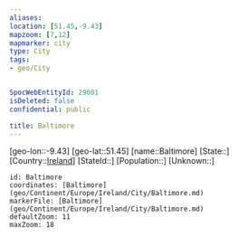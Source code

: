 ```yaml
---
aliases: 
location: [51.45,-9.43]
mapzoom: [7,12] 
mapmarker: city 
type: City
tags:
- geo/City


SpocWebEntityId: 29001
isDeleted: false
confidential: public

title: Baltimore
---
```

[geo-lon::-9.43]
[geo-lat::51.45]
[name::Baltimore]
[State::]
[Country::[Ireland](geo/Continent/Europe/Ireland.md)]
[StateId::]
[Population::]
[Unknown::]


```leaflet
id: Baltimore
coordinates: [Baltimore](geo/Continent/Europe/Ireland/City/Baltimore.md)
markerFile: [Baltimore](geo/Continent/Europe/Ireland/City/Baltimore.md)
defaultZoom: 11 
maxZoom: 18
```


